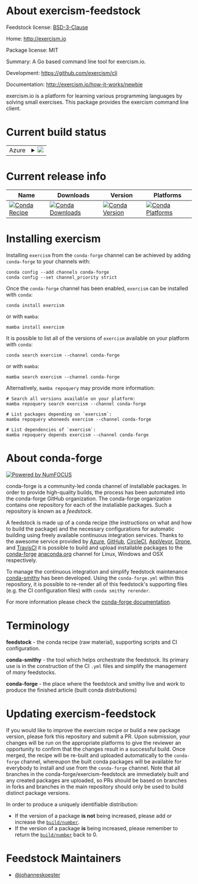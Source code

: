 About exercism-feedstock
========================

Feedstock license: [BSD-3-Clause](https://github.com/conda-forge/exercism-feedstock/blob/main/LICENSE.txt)

Home: http://exercism.io

Package license: MIT

Summary: A Go based command line tool for exercism.io.

Development: https://github.com/exercism/cli

Documentation: http://exercism.io/how-it-works/newbie

exercism.io is a platform for learning various programming languages by
solving small exercises. This package provides the exercism command line
client.


Current build status
====================


<table>
    
  <tr>
    <td>Azure</td>
    <td>
      <details>
        <summary>
          <a href="https://dev.azure.com/conda-forge/feedstock-builds/_build/latest?definitionId=5260&branchName=main">
            <img src="https://dev.azure.com/conda-forge/feedstock-builds/_apis/build/status/exercism-feedstock?branchName=main">
          </a>
        </summary>
        <table>
          <thead><tr><th>Variant</th><th>Status</th></tr></thead>
          <tbody><tr>
              <td>linux_64</td>
              <td>
                <a href="https://dev.azure.com/conda-forge/feedstock-builds/_build/latest?definitionId=5260&branchName=main">
                  <img src="https://dev.azure.com/conda-forge/feedstock-builds/_apis/build/status/exercism-feedstock?branchName=main&jobName=linux&configuration=linux%20linux_64_" alt="variant">
                </a>
              </td>
            </tr><tr>
              <td>osx_64</td>
              <td>
                <a href="https://dev.azure.com/conda-forge/feedstock-builds/_build/latest?definitionId=5260&branchName=main">
                  <img src="https://dev.azure.com/conda-forge/feedstock-builds/_apis/build/status/exercism-feedstock?branchName=main&jobName=osx&configuration=osx%20osx_64_" alt="variant">
                </a>
              </td>
            </tr><tr>
              <td>win_64</td>
              <td>
                <a href="https://dev.azure.com/conda-forge/feedstock-builds/_build/latest?definitionId=5260&branchName=main">
                  <img src="https://dev.azure.com/conda-forge/feedstock-builds/_apis/build/status/exercism-feedstock?branchName=main&jobName=win&configuration=win%20win_64_" alt="variant">
                </a>
              </td>
            </tr>
          </tbody>
        </table>
      </details>
    </td>
  </tr>
</table>

Current release info
====================

| Name | Downloads | Version | Platforms |
| --- | --- | --- | --- |
| [![Conda Recipe](https://img.shields.io/badge/recipe-exercism-green.svg)](https://anaconda.org/conda-forge/exercism) | [![Conda Downloads](https://img.shields.io/conda/dn/conda-forge/exercism.svg)](https://anaconda.org/conda-forge/exercism) | [![Conda Version](https://img.shields.io/conda/vn/conda-forge/exercism.svg)](https://anaconda.org/conda-forge/exercism) | [![Conda Platforms](https://img.shields.io/conda/pn/conda-forge/exercism.svg)](https://anaconda.org/conda-forge/exercism) |

Installing exercism
===================

Installing `exercism` from the `conda-forge` channel can be achieved by adding `conda-forge` to your channels with:

```
conda config --add channels conda-forge
conda config --set channel_priority strict
```

Once the `conda-forge` channel has been enabled, `exercism` can be installed with `conda`:

```
conda install exercism
```

or with `mamba`:

```
mamba install exercism
```

It is possible to list all of the versions of `exercism` available on your platform with `conda`:

```
conda search exercism --channel conda-forge
```

or with `mamba`:

```
mamba search exercism --channel conda-forge
```

Alternatively, `mamba repoquery` may provide more information:

```
# Search all versions available on your platform:
mamba repoquery search exercism --channel conda-forge

# List packages depending on `exercism`:
mamba repoquery whoneeds exercism --channel conda-forge

# List dependencies of `exercism`:
mamba repoquery depends exercism --channel conda-forge
```


About conda-forge
=================

[![Powered by
NumFOCUS](https://img.shields.io/badge/powered%20by-NumFOCUS-orange.svg?style=flat&colorA=E1523D&colorB=007D8A)](https://numfocus.org)

conda-forge is a community-led conda channel of installable packages.
In order to provide high-quality builds, the process has been automated into the
conda-forge GitHub organization. The conda-forge organization contains one repository
for each of the installable packages. Such a repository is known as a *feedstock*.

A feedstock is made up of a conda recipe (the instructions on what and how to build
the package) and the necessary configurations for automatic building using freely
available continuous integration services. Thanks to the awesome service provided by
[Azure](https://azure.microsoft.com/en-us/services/devops/), [GitHub](https://github.com/),
[CircleCI](https://circleci.com/), [AppVeyor](https://www.appveyor.com/),
[Drone](https://cloud.drone.io/welcome), and [TravisCI](https://travis-ci.com/)
it is possible to build and upload installable packages to the
[conda-forge](https://anaconda.org/conda-forge) [anaconda.org](https://anaconda.org/)
channel for Linux, Windows and OSX respectively.

To manage the continuous integration and simplify feedstock maintenance
[conda-smithy](https://github.com/conda-forge/conda-smithy) has been developed.
Using the ``conda-forge.yml`` within this repository, it is possible to re-render all of
this feedstock's supporting files (e.g. the CI configuration files) with ``conda smithy rerender``.

For more information please check the [conda-forge documentation](https://conda-forge.org/docs/).

Terminology
===========

**feedstock** - the conda recipe (raw material), supporting scripts and CI configuration.

**conda-smithy** - the tool which helps orchestrate the feedstock.
                   Its primary use is in the construction of the CI ``.yml`` files
                   and simplify the management of *many* feedstocks.

**conda-forge** - the place where the feedstock and smithy live and work to
                  produce the finished article (built conda distributions)


Updating exercism-feedstock
===========================

If you would like to improve the exercism recipe or build a new
package version, please fork this repository and submit a PR. Upon submission,
your changes will be run on the appropriate platforms to give the reviewer an
opportunity to confirm that the changes result in a successful build. Once
merged, the recipe will be re-built and uploaded automatically to the
`conda-forge` channel, whereupon the built conda packages will be available for
everybody to install and use from the `conda-forge` channel.
Note that all branches in the conda-forge/exercism-feedstock are
immediately built and any created packages are uploaded, so PRs should be based
on branches in forks and branches in the main repository should only be used to
build distinct package versions.

In order to produce a uniquely identifiable distribution:
 * If the version of a package **is not** being increased, please add or increase
   the [``build/number``](https://docs.conda.io/projects/conda-build/en/latest/resources/define-metadata.html#build-number-and-string).
 * If the version of a package **is** being increased, please remember to return
   the [``build/number``](https://docs.conda.io/projects/conda-build/en/latest/resources/define-metadata.html#build-number-and-string)
   back to 0.

Feedstock Maintainers
=====================

* [@johanneskoester](https://github.com/johanneskoester/)

